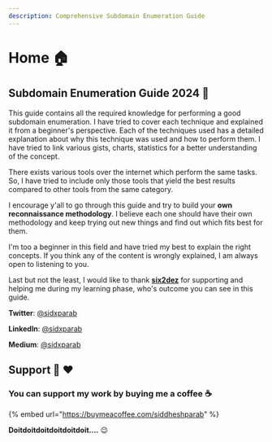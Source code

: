 ```yaml
---
description: Comprehensive Subdomain Enumeration Guide
---
```


# Home 🏠

## Subdomain Enumeration Guide 2024 📖

This guide contains all the required knowledge for performing a good subdomain enumeration. I have tried to cover each technique and explained it from a beginner's perspective. Each of the techniques used has a detailed explanation about why this technique was used and how to perform them. I have tried to link various gists, charts, statistics for a better understanding of the concept.

There exists various tools over the internet which perform the same tasks. So, I have tried to include only those tools that yield the best results compared to other tools from the same category.

I encourage y'all to go through this guide and try to build your **own reconnaissance methodology**. I believe each one should have their own methodology and keep trying out new things and find out which fits best for them.&#x20;

I'm too a beginner in this field and have tried my best to explain the right concepts. If you think any of the content is wrongly explained, I am always open to listening to you.

Last but not the least, I would like to thank [**six2dez**](https://twitter.com/Six2dez1) for supporting and helping me during my learning phase, who's outcome you can see in this guide.



**Twitter**:   [@sidxparab](https://twitter.com/sidxparab)

**LinkedIn**: [@sidxparab](https://www.linkedin.com/in/sidxparab/)

**Medium**:  [@sidxparab](https://medium.com/@sidxparab)

## Support 🙏 :heart:

### **You can support my work by buying me a coffee** ☕

{% embed url="https://buymeacoffee.com/siddheshparab" %}

**Doitdoitdoitdoitdoitdoit....** 😉



